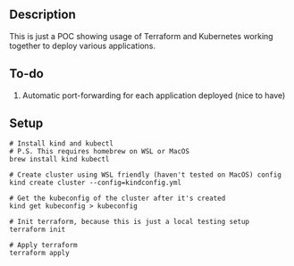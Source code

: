 ## Description

This is just a POC showing usage of Terraform and Kubernetes working together to deploy various applications.

## To-do

1. Automatic port-forwarding for each application deployed (nice to have)

## Setup

```
# Install kind and kubectl 
# P.S. This requires homebrew on WSL or MacOS
brew install kind kubectl

# Create cluster using WSL friendly (haven't tested on MacOS) config
kind create cluster --config=kindconfig.yml

# Get the kubeconfig of the cluster after it's created
kind get kubeconfig > kubeconfig

# Init terraform, because this is just a local testing setup
terraform init

# Apply terraform
terraform apply
```